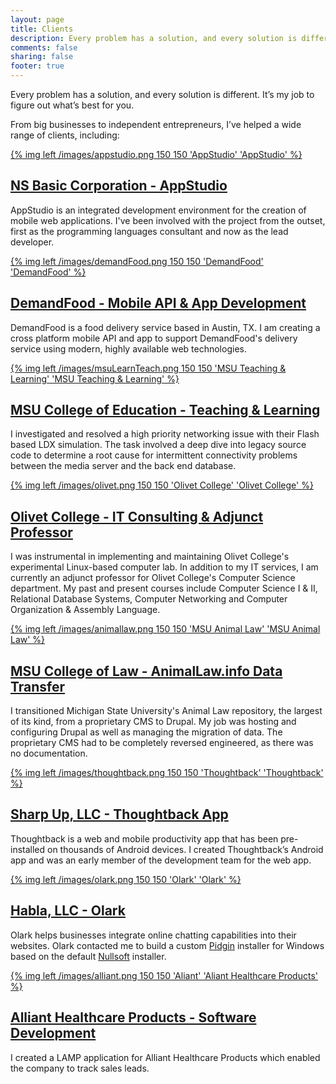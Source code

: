 ```yaml
---
layout: page
title: Clients
description: Every problem has a solution, and every solution is different. It’s my job to figure out what’s best for you.
comments: false
sharing: false
footer: true
---
```


Every problem has a solution, and every solution is different. It’s my job to figure out what’s best for you.

From big businesses to independent entrepreneurs, I’ve helped a wide range of clients, including:

[{% img left /images/appstudio.png 150 150 'AppStudio' 'AppStudio' %}](https://www.nsbasic.com/)

[NS Basic Corporation - AppStudio](https://www.nsbasic.com/)
--------------------------------

AppStudio is an integrated development environment for the creation of mobile web applications. I've been involved with the project from the outset, first as the programming languages consultant and now as the lead developer.

<div style="clear: both;"></div>

[{% img left /images/demandFood.png 150 150 'DemandFood' 'DemandFood' %}](https://demandfood.com/)

[DemandFood - Mobile API & App Development](https://demandfood.com/)
--------------------------------

DemandFood is a food delivery service based in Austin, TX. I am creating a cross platform mobile API and app to support DemandFood's delivery service using modern, highly available web technologies.

[{% img left /images/msuLearnTeach.png 150 150 'MSU Teaching & Learning' 'MSU Teaching & Learning' %}](http://#)

[MSU College of Education - Teaching & Learning](http://#)
-------------------------------------------------

I investigated and resolved a high priority networking issue with their Flash based LDX simulation. The task involved a deep dive into legacy source code to determine a root cause for intermittent connectivity problems between the media server and the back end database.

[{% img left /images/olivet.png 150 150 'Olivet College' 'Olivet College' %}](http://www.olivetcollege.edu/)

[Olivet College - IT Consulting & Adjunct Professor](http://www.olivetcollege.edu/)
--------------------------------------------------

I was instrumental in implementing and maintaining Olivet College's experimental Linux-based computer lab. In addition to my IT services, I am currently an adjunct professor for Olivet College's Computer Science department. My past and present courses include Computer Science I & II, Relational Database Systems, Computer Networking and Computer Organization & Assembly Language.

<div style="clear: both;"></div>

[{% img left /images/animallaw.png 150 150 'MSU Animal Law' 'MSU Animal Law' %}](http://animallaw.info)

[MSU College of Law - AnimalLaw.info Data Transfer](http://animallaw.info)
-------------------------------------------------

I transitioned Michigan State University's Animal Law repository, the largest of its kind, from a proprietary CMS to Drupal. My job was hosting and configuring Drupal as well as managing the migration of data. The proprietary CMS had to be completely reversed engineered, as there was no documentation.

<div style="clear: both;"></div>

[{% img left /images/thoughtback.png 150 150 'Thoughtback' 'Thoughtback' %}](https://thoughtback.com/)

[Sharp Up, LLC - Thoughtback App](https://thoughtback.com/)
----------------------------------------------

Thoughtback is a web and mobile productivity app that has been pre-installed on thousands of Android devices. I created Thoughtback’s Android app and was an early member of the development team for the web app.

<div style="clear: both;"></div>

[{% img left /images/olark.png 150 150 'Olark' 'Olark' %}](https://www.olark.com/)

[Habla, LLC - Olark](https://www.olark.com/)
------------------

Olark helps businesses integrate online chatting capabilities into their websites. Olark contacted me to build a custom [Pidgin](https://www.pidgin.im/) installer for Windows based on the default [Nullsoft](http://nsis.sourceforge.net/Main_Page) installer.

<div style="clear: both;"></div>

[{% img left /images/alliant.png 150 150 'Aliant' 'Aliant Healthcare Products' %}](http://allianthealthcare.com/)

[Alliant Healthcare Products - Software Development](http://allianthealthcare.com/)
--------------------------------------------------

I created a LAMP application for Alliant Healthcare Products which enabled the company to track sales leads.
